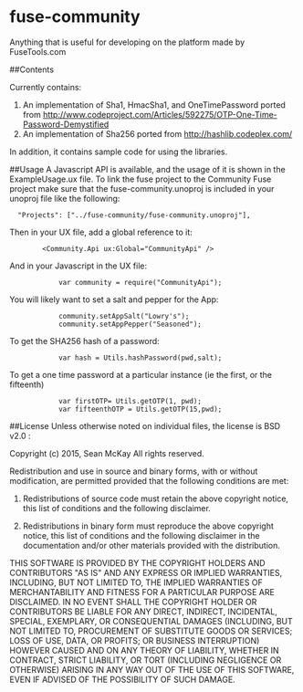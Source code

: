 # fuse-community
Anything that is useful for developing on the platform made by FuseTools.com 


##Contents

Currently contains:

1.  An implementation of Sha1, HmacSha1, and OneTimePassword ported from http://www.codeproject.com/Articles/592275/OTP-One-Time-Password-Demystified
2.  An implementation of Sha256 ported from http://hashlib.codeplex.com/

In addition, it contains sample code for using the libraries.

##Usage
A Javascript API is available, and the usage of it is shown in the ExampleUsage.ux file.  To link the fuse project to the Community Fuse project make sure that the fuse-community.unoproj is included in your unoproj file like the following:

```
  "Projects": ["../fuse-community/fuse-community.unoproj"],
```

Then in your UX file, add a global reference to it:
```
		<Community.Api ux:Global="CommunityApi" />

```

And in your Javascript in the UX file:
```
			var community = require("CommunityApi");

```

You will likely want to set a salt and pepper for the App:
```
			community.setAppSalt("Lowry's");
			community.setAppPepper("Seasoned");

```

To get the SHA256 hash of a password:
```
			var hash = Utils.hashPassword(pwd,salt);
```

To get a one time password at a particular instance (ie the first, or the fifteenth)
```
			var firstOTP= Utils.getOTP(1, pwd); 
			var fifteenthOTP = Utils.getOTP(15,pwd);

```

##License
Unless otherwise noted on individual files, the license is BSD v2.0 : 

Copyright (c) 2015, Sean McKay
All rights reserved.

Redistribution and use in source and binary forms, with or without modification, are permitted provided that the following conditions are met:

1. Redistributions of source code must retain the above copyright notice, this list of conditions and the following disclaimer.

2. Redistributions in binary form must reproduce the above copyright notice, this list of conditions and the following disclaimer in the documentation and/or other materials provided with the distribution.

THIS SOFTWARE IS PROVIDED BY THE COPYRIGHT HOLDERS AND CONTRIBUTORS "AS IS" AND ANY EXPRESS OR IMPLIED WARRANTIES, INCLUDING, BUT NOT LIMITED TO, THE IMPLIED WARRANTIES OF MERCHANTABILITY AND FITNESS FOR A PARTICULAR PURPOSE ARE DISCLAIMED. IN NO EVENT SHALL THE COPYRIGHT HOLDER OR CONTRIBUTORS BE LIABLE FOR ANY DIRECT, INDIRECT, INCIDENTAL, SPECIAL, EXEMPLARY, OR CONSEQUENTIAL DAMAGES (INCLUDING, BUT NOT LIMITED TO, PROCUREMENT OF SUBSTITUTE GOODS OR SERVICES; LOSS OF USE, DATA, OR PROFITS; OR BUSINESS INTERRUPTION) HOWEVER CAUSED AND ON ANY THEORY OF LIABILITY, WHETHER IN CONTRACT, STRICT LIABILITY, OR TORT (INCLUDING NEGLIGENCE OR OTHERWISE) ARISING IN ANY WAY OUT OF THE USE OF THIS SOFTWARE, EVEN IF ADVISED OF THE POSSIBILITY OF SUCH DAMAGE.